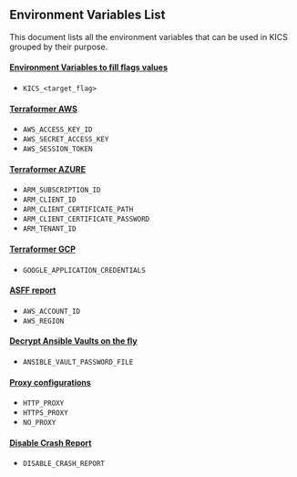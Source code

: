 ## Environment Variables List

This document lists all the environment variables that can be used in KICS grouped by their purpose.


#### [Environment Variables to fill flags values](https://github.com/Checkmarx/kics/blob/master/docs/configuration-file.md#environment-variables)
- `KICS_<target_flag>`


#### [Terraformer AWS](https://github.com/Checkmarx/kics/blob/master/docs/integrations_terraformer.md#configure-aws-credentials)
- `AWS_ACCESS_KEY_ID`
- `AWS_SECRET_ACCESS_KEY`
- `AWS_SESSION_TOKEN`


#### [Terraformer AZURE](https://github.com/Checkmarx/kics/blob/master/docs/integrations_terraformer.md#configure-azure-credentials)
- `ARM_SUBSCRIPTION_ID`
- `ARM_CLIENT_ID`
- `ARM_CLIENT_CERTIFICATE_PATH`
- `ARM_CLIENT_CERTIFICATE_PASSWORD`
- `ARM_TENANT_ID`

#### [Terraformer GCP](https://github.com/Checkmarx/kics/blob/master/docs/integrations_terraformer.md#configure-azure-credentials)
- `GOOGLE_APPLICATION_CREDENTIALS`


#### [ASFF report](https://github.com/Checkmarx/kics/blob/master/docs/results.md#asff)
- `AWS_ACCOUNT_ID`
- `AWS_REGION`

#### [Decrypt Ansible Vaults on the fly](https://github.com/Checkmarx/kics/blob/master/docs/platforms.md#ansible)
- `ANSIBLE_VAULT_PASSWORD_FILE`



#### [Proxy configurations](https://github.com/Checkmarx/kics/blob/master/docs/results.md#descriptions)
- `HTTP_PROXY`
- `HTTPS_PROXY`
- `NO_PROXY`


#### [Disable Crash Report](https://github.com/Checkmarx/kics/blob/master/docs/commands.md#disable-crash-report)
- `DISABLE_CRASH_REPORT`
